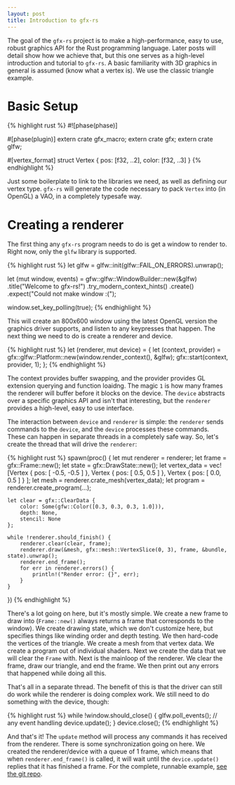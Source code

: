 ```yaml
---
layout: post
title: Introduction to gfx-rs
---
```


The goal of the `gfx-rs` project is to make a high-performance, easy to use,
robust graphics API for the Rust programming language. Later posts will detail
show how we achieve that, but this one serves as a high-level introduction and
tutorial to `gfx-rs`. A basic familiarity with 3D graphics in general is
assumed (know what a vertex is). We use the classic triangle example.

# Basic Setup

{% highlight rust %}
#![phase(phase)]

#[phase(plugin)]
extern crate gfx_macro;
extern crate gfx;
extern crate glfw;

#[vertex_format]
struct Vertex {
    pos: [f32, ..2],
    color: [f32, ..3]
}
{% endhighlight %}

Just some boilerplate to link to the libraries we need, as well as defining our vertex type.
`gfx-rs` will generate the code necessary to pack `Vertex` into (in OpenGL) a VAO, in a completely
typesafe way.

# Creating a renderer

The first thing any `gfx-rs` program needs to do is get a window to render to.
Right now, only the `glfw` library is supported.

{% highlight rust %}
let glfw = glfw::init(glfw::FAIL_ON_ERRORS).unwrap();

let (mut window, events) = gfw::glfw::WindowBuilder::new(&glfw)
    .title("Welcome to gfx-rs!")
    .try_modern_context_hints()
    .create()
    .expect("Could not make window :(");

window.set_key_polling(true);
{% endhighlight %}

This will create an 800x600 window using the latest OpenGL version the
graphics driver supports, and listen to any keypresses that happen. The next
thing we need to do is create a renderer and device.

{% highlight rust %}
let (renderer, mut device) = {
    let (context, provider) = gfx::glfw::Platform::new(window.render_context(), &glfw);
    gfx::start(context, provider, 1);
};
{% endhighlight %}

The context provides buffer swapping, and the provider provides GL extension querying and function
loaidng. The magic `1` is how many frames the renderer will buffer before it blocks on the device.
The `device` abstracts over a specific graphics API and isn't that interesting, but the `renderer`
provides a high-level, easy to use interface.

The interaction between `device` and `renderer` is simple: the `renderer` sends commands to the
`device`, and the `device` processes these commands. These can happen in separate threads in a
completely safe way. So, let's create the thread that will drive the `renderer`:

{% highlight rust %}
spawn(proc() {
    let mut renderer = renderer;
    let frame = gfx::Frame::new();
    let state = gfx::DrawState::new();
    let vertex_data = vec![Vertex { pos: [ -0.5, -0.5 ] },
                           Vertex { pos: [ 0.5, 0.5 ] },
                           Vertex { pos: [ 0.0, 0.5 ] }
                          ];
    let mesh = renderer.crate_mesh(vertex_data);
    let program = renderer.create_program(...);

    let clear = gfx::ClearData {
        color: Some(gfw::Color([0.3, 0.3, 0.3, 1.0])),
        depth: None,
        stencil: None
    };

    while !renderer.should_finish() {
        renderer.clear(clear, frame);
        renderer.draw(&mesh, gfx::mesh::VertexSlice(0, 3), frame, &bundle, state).unwrap();
        renderer.end_frame();
        for err in renderer.errors() {
            println!("Render error: {}", err);
        }
    }
})
{% endhighlight %}

There's a lot going on here, but it's mostly simple. We create a new frame to draw into
(`Frame::new()` always returns a frame that corresponds to the window). We create drawing state,
which we don't customize here, but specifies things like winding order and depth testing. We then
hard-code the vertices of the triangle. We create a mesh from that vertex data. We create a program
out of individual shaders. Next we create the data that we will clear the `Frame` with.  Next is the
mainloop of the renderer. We clear the frame, draw our triangle, and end the frame. We then print
out any errors that happened while doing all this.

That's all in a separate thread. The benefit of this is that the driver can still do work
while the renderer is doing complex work. We still need to do something with the device, though:

{% highlight rust %}
while !window.should_close() {
    glfw.poll_events();
    // any event handling
    device.update();
}
device.close();
{% endhighlight %}

And that's it! The `update` method will process any commands it has received from the renderer.
There is some synchronization going on here. We created the renderer/device with a queue of 1 frame,
which means that when `renderer.end_frame()` is called, it will wait until the `device.update()`
replies that it has finished a frame. For the complete, runnable example, [see the git
repo](https://github.com/gfx-rs/gfx-rs/blob/master/src/examples/triangle/main.rs).
